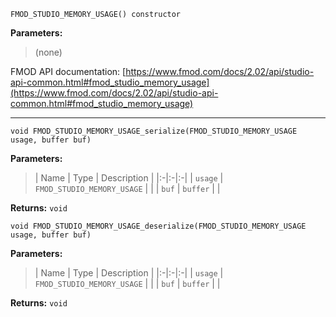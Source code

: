 
`FMOD_STUDIO_MEMORY_USAGE() constructor`

**Parameters:**

> (none)

FMOD API documentation: [https://www.fmod.com/docs/2.02/api/studio-api-common.html#fmod_studio_memory_usage](https://www.fmod.com/docs/2.02/api/studio-api-common.html#fmod_studio_memory_usage)

---


`void FMOD_STUDIO_MEMORY_USAGE_serialize(FMOD_STUDIO_MEMORY_USAGE usage, buffer buf)`

**Parameters:**

> | Name | Type | Description |
  |:-|:-|:-|
  | `usage` | `FMOD_STUDIO_MEMORY_USAGE` |  |
  | `buf` | `buffer` |  |

**Returns:** `void`



`void FMOD_STUDIO_MEMORY_USAGE_deserialize(FMOD_STUDIO_MEMORY_USAGE usage, buffer buf)`

**Parameters:**

> | Name | Type | Description |
  |:-|:-|:-|
  | `usage` | `FMOD_STUDIO_MEMORY_USAGE` |  |
  | `buf` | `buffer` |  |

**Returns:** `void`


